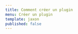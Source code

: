 ```yaml
---
title: Comment créer un plugin
menu: Créer un plugin
template: jaxon
published: false
---
```

